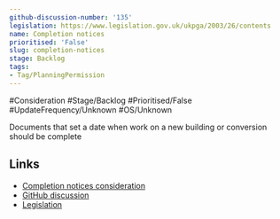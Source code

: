 ```yaml
---
github-discussion-number: '135'
legislation: https://www.legislation.gov.uk/ukpga/2003/26/contents
name: Completion notices
prioritised: 'False'
slug: completion-notices
stage: Backlog
tags:
- Tag/PlanningPermission
---
```


#Consideration #Stage/Backlog #Prioritised/False #UpdateFrequency/Unknown #OS/Unknown

Documents that set a date when work on a new building or conversion should be complete

## Links

* [Completion notices consideration](https://design.planning.data.gov.uk/planning-consideration/completion-notices)
* [GitHub discussion](https://github.com/digital-land/data-standards-backlog/discussions/135)
* [Legislation](https://www.legislation.gov.uk/ukpga/2003/26/contents)